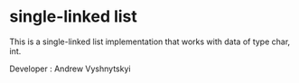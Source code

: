 # single-linked list

This is a single-linked list implementation that works with data of type char, int.

Developer : Andrew Vyshnytskyi
